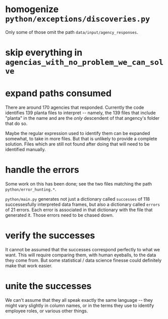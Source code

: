 # homogenize `python/exceptions/discoveries.py`

Only some of those omit the path `data/input/agency_responses`.

# skip everything in `agencias_with_no_problem_we_can_solve`

# expand paths consumed

There are around 170 agencies that responded.
Currently the code identifies 139 planta files to interpret --
namely, the 139 files that include "planta" in the name
and are the *only* descendent of that angency's folder that do so.

Maybe the regular expression used to identify them can be expanded somewhat,
to take in more files.
But that is unlikely to provide a complete solution.
Files which are still not found after doing that
will need to be identified manually.

# handle the errors

Some work on this has been done;
see the two files matching the path `python/error_hunting.*`.

`python/main.py` generates not just a dictionary called `successes`
of 118 successesfully interpreted data frames,
but also a dictionary called `errors` of 21 errors.
Each error is associated in that dictionary with the file that generated it.
Those errors need to be chased down.

# verify the successes

It cannot be assumed that the successes correspond perfectly
to what we want. This will require comparing them, with human eyeballs,
to the data they come from.
But some statistical / data science finesse
could definitely make that work easier.

# unite the successes

We can't assume that they all speak exactly the same language --
they might vary slightly in column names,
or in the terms they use to identify employee roles,
or various other things.
